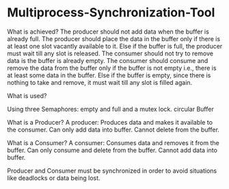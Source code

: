 # Multiprocess-Synchronization-Tool

What is achieved?
The producer should not add data when the buffer is already full. 
The producer should place the data in the buffer only if there is at least one slot vacantly available to it. Else if the buffer is full, the producer must wait till any slot is released. 
The consumer should not try to remove data is the buffer is already empty. 
The consumer should consume and remove the data from the buffer only if the buffer is not empty i.e., there is at least some data in the buffer. Else if the buffer is empty, since there is nothing to take and remove, it must wait till any slot is filled again. 

What is used?

Using three Semaphores:
	 empty and full and a mutex lock.
   circular Buffer


What is a Producer?
A producer:
Produces data and makes it available to the consumer. 
Can only add data into buffer. 
Cannot delete from the buffer.


What is a Consumer?
A consumer: 
Consumes data and removes it from the buffer. 
Can only consume and delete from the buffer. 
Cannot add data into buffer. 

Producer and Consumer must be synchronized in order to avoid situations like deadlocks or data being lost. 
